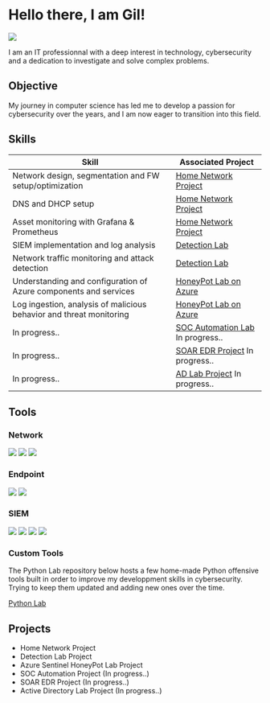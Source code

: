 # Hello there, I am Gil!
<a href="https://www.linkedin.com/in/gil-neves"><img src="https://img.shields.io/badge/-LinkedIn-0072b1?&style=for-the-badge&logo=linkedin&logoColor=white" /></a>

I am an IT professionnal with a deep interest in technology, cybersecurity and a dedication to investigate and solve complex problems.

## Objective

My journey in computer science has led me to develop a passion for cybersecurity over the years, and I am now eager to transition into this field.

## Skills

| Skill                                                         | Associated Project         |
|---------------------------------------------------------------|----------------------------|
| Network design, segmentation and FW setup/optimization        | <a href="https://github.com/g-nvs/NetworkLab">Home Network Project</a> | 
| DNS and DHCP setup                                            | <a href="https://github.com/g-nvs/NetworkLab">Home Network Project</a> |
| Asset monitoring with Grafana & Prometheus                    | <a href="https://github.com/g-nvs/NetworkLab">Home Network Project</a> |
| SIEM implementation and log analysis                          | <a href="https://github.com/g-nvs/DetectionLab">Detection Lab</a> |
| Network traffic monitoring and attack detection               | <a href="https://github.com/g-nvs/DetectionLab">Detection Lab</a> |
| Understanding and configuration of Azure components and services  | <a href="https://github.com/g-nvs/HoneyPot-Azure">HoneyPot Lab on Azure</a> |
| Log ingestion, analysis of malicious behavior and threat monitoring  | <a href="https://github.com/g-nvs/HoneyPot-Azure">HoneyPot Lab on Azure</a> |
| In progress..                                                           | <a href="#">SOC Automation Lab</a> In progress.. |
| In progress..                                                           | <a href="#">SOAR EDR Project</a> In progress.. |
| In progress..                                                           | <a href="#">AD Lab Project</a> In progress.. |

## Tools

### Network
<div>
    <img src=https://img.shields.io/badge/Wireshark-blue>
    <img src=https://img.shields.io/badge/Suricata-red>
    <img src=https://img.shields.io/badge/Zeek-orange>
</div>

### Endpoint
<div>
    <img src=https://img.shields.io/badge/Wazuh%20Agent-blue>
    <img src=https://img.shields.io/badge/LimaCharlie-blue>
</div>

### SIEM
<div>
    <img src=https://img.shields.io/badge/Wazuh-blue>
    <img src=https://img.shields.io/badge/Splunk-green>
    <img src=https://img.shields.io/badge/ELK-yellow>
    <img src=https://img.shields.io/badge/Azure%20Sentinel-blue>
</div>

### Custom Tools
The Python Lab repository below hosts a few home-made Python offensive tools built in order to improve my developpment skills in cybersecurity.
Trying to keep them updated and adding new ones over the time.

<a href="https://github.com/g-nvs/pythonlab/">Python Lab</a>

## Projects
- Home Network Project
- Detection Lab Project
- Azure Sentinel HoneyPot Lab Project
- SOC Automation Project (In progress..)
- SOAR EDR Project (In progress..)
- Active Directory Lab Project (In progress..)


